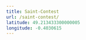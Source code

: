 ```yaml
---
title: Saint-Contest
url: /saint-contest/
latitude: 49.213433300000005
longitude: -0.4030615
---
```

